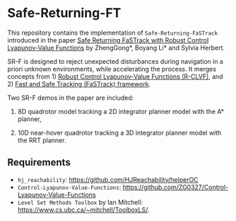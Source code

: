 # Safe-Returning-FT

This repository contains the implementation of `Safe-Returning-FaSTrack` introduced in the paper [Safe Returning FaSTrack with Robust Control Lyapunov-Value Functions](https://arxiv.org/pdf/2404.02472) by ZhengGong*, Boyang Li* and Sylvia Herbert.

SR-F is designed to reject unexpected disturbances during navigation in a priori unknown environments, while accelerating the process. It merges concepts from 1) [Robust Control Lyapunov-Value Functions (R-CLVF)](https://arxiv.org/pdf/2403.03455), and 2) [Fast and Safe Tracking (FaSTrack) framework](https://arxiv.org/pdf/2102.07039).

Two SR-F demos in the paper are included:
1) 8D quadrotor model
tracking a 2D integrator planner model with the A* planner,

2) 10D near-hover quadrotor tracking a 3D integrator
planner model with the RRT planner. 

## Requirements

- `hj_reachability`: https://github.com/HJReachability/helperOC
- `Control-Lyapunov-Value-Functions`: https://github.com/ZG0327/Control-Lyapunov-Value-Functions
- `Level Set Methods Toolbox` by Ian Mitchell: https://www.cs.ubc.ca/~mitchell/ToolboxLS/.
